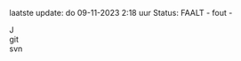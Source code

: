 laatste update: 
do 09-11-2023  2:18   uur 
Status: FAALT - fout - 
<div class="service R">J</div><div class="service R">git</div><div class="service R">svn</div>